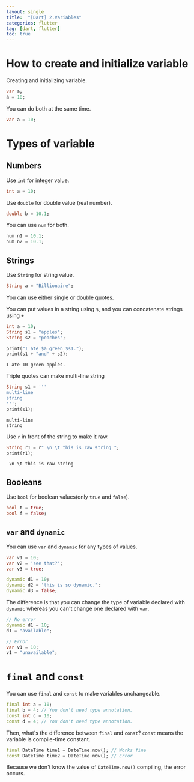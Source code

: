 ```yaml
---
layout: single
title:  "[Dart] 2.Variables"
categories: flutter
tag: [dart, flutter]
toc: true
---
```


# How to create and initialize variable  

Creating and initializing variable.  
```dart
var a;
a = 10;
```

You can do both at the same time.  
```dart
var a = 10;
```

# Types of variable  

## Numbers  

Use `int` for integer value.  
```dart
int a = 10;
```

Use `double` for double value (real number).  
```dart
double b = 10.1;
```

You can use `num` for both.
```dart
num n1 = 10.1;
num n2 = 10.1;
```

## Strings  

Use `String` for string value.  
```dart
String a = "Billionaire";
```
You can use either single or double quotes.  

You can put values in a string using `$`,
and you can concatenate strings using `+`
```dart
int a = 10;
String s1 = "apples";
String s2 = "peaches";

print("I ate $a green $s1.");
print(s1 + "and" + s2);
```
```plaintext
I ate 10 green apples.
```

Triple quotes can make multi-line string
```dart
String s1 = '''
multi-line
string
''';
print(s1);
```
```plaintext
multi-line
string
```

Use `r` in front of the string to make it raw.
```dart
String r1 = r" \n \t this is raw string ";
print(r1);
```
```plaintext
 \n \t this is raw string 
```

## Booleans
Use `bool` for boolean values(only `true` and `false`).  
```dart
bool t = true;
bool f = false;
```

## `var` and `dynamic`  
You can use `var` and `dynamic` for any types of values.
```dart
var v1 = 10;
var v2 = 'see that?';
var v3 = true;

dynamic d1 = 10;
dynamic d2 = 'this is so dynamic.';
dynamic d3 = false;
```

The difference is that you can change the type of variable declared with `dynamic` whereas you can't change one declared with `var`.
```dart
// No error
dynamic d1 = 10;
d1 = "available";
```
```dart
// Error
var v1 = 10;
v1 = "unavailable";
```

# `final` and `const`  
You can use `final` and `const` to make variables unchangeable.
```dart
final int a = 10;
final b = 4; // You don't need type annotation.
const int c = 10;
const d = 4; // You don't need type annotation.
```
Then, what's the difference between `final` and `const`?
`const` means the variable is compile-time constant.
```dart
final DateTime time1 = DateTime.now(); // Works fine
const DateTime time2 = DateTime.now(); // Error
```
Because we don't know the value of `DateTime.now()` compiling, the error occurs.
